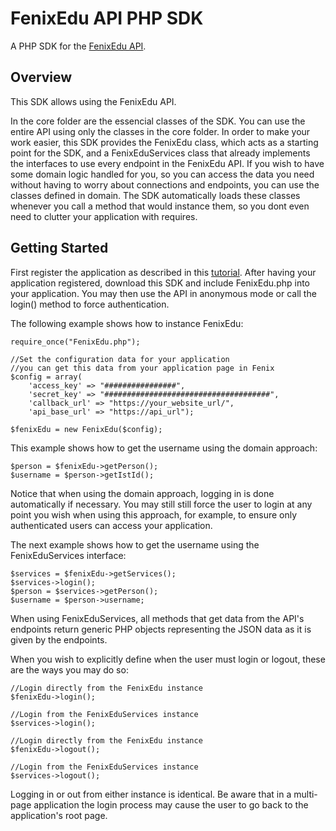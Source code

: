 # FenixEdu API PHP SDK

A PHP SDK for the [FenixEdu API](https://fenixedu.org/dev/api/).

## Overview

This SDK allows using the FenixEdu API.

In the core folder are the essencial classes of the SDK. You can use the entire API using only the classes in the core folder.
In order to make your work easier, this SDK provides the FenixEdu class, which acts as a starting point for the SDK, and a FenixEduServices class that already implements the interfaces to use every endpoint in the FenixEdu API.
If you wish to have some domain logic handled for you, so you can access the data you need without having to worry about connections and endpoints, you can use the classes defined in domain. The SDK automatically loads these classes whenever you call a method that would instance them, so you dont even need to clutter your application with requires.

## Getting Started

First register the application as described in this [tutorial](https://fenixedu.org/dev/tutorials/use-fenixedu-api-in-your-application/).
After having your application registered, download this SDK and include FenixEdu.php into your application.
You may then use the API in anonymous mode or call the login() method to force authentication.

The following example shows how to instance FenixEdu:
```
require_once("FenixEdu.php");

//Set the configuration data for your application
//you can get this data from your application page in Fenix
$config = array(
    'access_key' => "################",
    'secret_key' => "#####################################",
    'callback_url' => "https://your_website_url/",
    'api_base_url' => "https://api_url");

$fenixEdu = new FenixEdu($config);
```

This example shows how to get the username using the domain approach:
```
$person = $fenixEdu->getPerson();
$username = $person->getIstId();
```
Notice that when using the domain approach, logging in is done automatically if necessary.
You may still still force the user to login at any point you wish when using this approach, for example, to ensure only authenticated users can access your application.

The next example shows how to get the username using the FenixEduServices interface:
```
$services = $fenixEdu->getServices();
$services->login();
$person = $services->getPerson();
$username = $person->username;
```
When using FenixEduServices, all methods that get data from the API's endpoints return generic PHP objects representing the JSON data as it is given by the endpoints.

When you wish to explicitly define when the user must login or logout, these are the ways you may do so:
```
//Login directly from the FenixEdu instance
$fenixEdu->login();

//Login from the FenixEduServices instance
$services->login();

//Login directly from the FenixEdu instance
$fenixEdu->logout();

//Login from the FenixEduServices instance
$services->logout();
```
Logging in or out from either instance is identical.
Be aware that in a multi-page application the login process may cause the user to go back to the application's root page.
